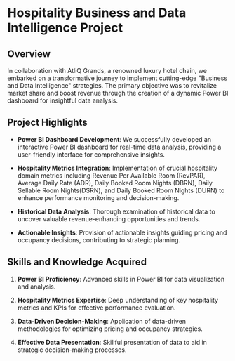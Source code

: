 # Hospitality Business and Data Intelligence Project

## Overview

In collaboration with AtliQ Grands, a renowned luxury hotel chain, we embarked on a transformative journey to implement cutting-edge "Business and Data Intelligence" strategies. The primary objective was to revitalize market share and boost revenue through the creation of a dynamic Power BI dashboard for insightful data analysis.

## Project Highlights

- **Power BI Dashboard Development**: We successfully developed an interactive Power BI dashboard for real-time data analysis, providing a user-friendly interface for comprehensive insights.

- **Hospitality Metrics Integration**: Implementation of crucial hospitality domain metrics including Revenue Per Available Room (RevPAR), Average Daily Rate (ADR), Daily Booked Room Nights (DBRN), Daily Sellable Room Nights(DSRN), and Daily Booked Room Nights (DURN) to enhance performance monitoring and decision-making.

- **Historical Data Analysis**: Thorough examination of historical data to uncover valuable revenue-enhancing opportunities and trends.

- **Actionable Insights**: Provision of actionable insights guiding pricing and occupancy decisions, contributing to strategic planning.

## Skills and Knowledge Acquired

1. **Power BI Proficiency**: Advanced skills in Power BI for data visualization and analysis.

2. **Hospitality Metrics Expertise**: Deep understanding of key hospitality metrics and KPIs for effective performance evaluation.

3. **Data-Driven Decision-Making**: Application of data-driven methodologies for optimizing pricing and occupancy strategies.

4. **Effective Data Presentation**: Skillful presentation of data to aid in strategic decision-making processes.

